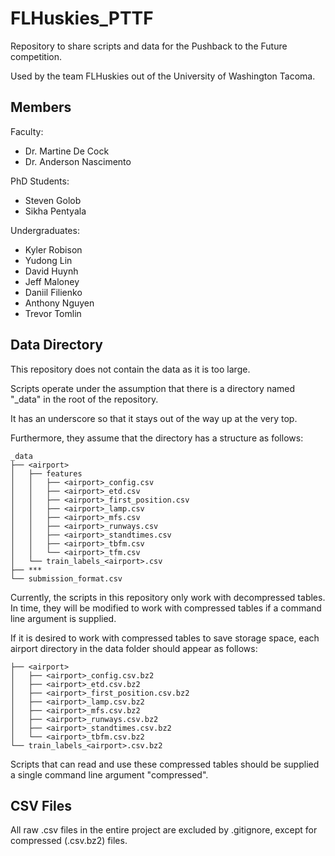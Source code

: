 # FLHuskies_PTTF

Repository to share scripts and data for the Pushback to the Future competition.

Used by the team FLHuskies out of the University of Washington Tacoma.

## Members

Faculty:
  - Dr. Martine De Cock
  - Dr. Anderson Nascimento


PhD Students:
  - Steven Golob
  - Sikha Pentyala


Undergraduates:
  - Kyler Robison
  - Yudong Lin
  - David Huynh
  - Jeff Maloney
  - Daniil Filienko
  - Anthony Nguyen
  - Trevor Tomlin

## Data Directory
This repository does not contain the data as it is too large.

Scripts operate under the assumption that there is a directory named "_data" in the 
root of the repository.

It has an underscore so that it stays out of the way up at the very top.

Furthermore, they assume that the directory has a structure as follows:

```
_data
├── <airport>
│   ├── features
│   │   ├── <airport>_config.csv
│   │   ├── <airport>_etd.csv
│   │   ├── <airport>_first_position.csv
│   │   ├── <airport>_lamp.csv
│   │   ├── <airport>_mfs.csv
│   │   ├── <airport>_runways.csv
│   │   ├── <airport>_standtimes.csv
│   │   ├── <airport>_tbfm.csv
│   │   └── <airport>_tfm.csv
│   └── train_labels_<airport>.csv
├── ***
└── submission_format.csv
```

Currently, the scripts in this repository only work with decompressed tables. In time, they will be modified
to work with compressed tables if a command line argument is supplied.

If it is desired to work with compressed tables to save storage space, each airport directory in the 
data folder should appear as follows:

```
├── <airport>
│   ├── <airport>_config.csv.bz2
│   ├── <airport>_etd.csv.bz2
│   ├── <airport>_first_position.csv.bz2
│   ├── <airport>_lamp.csv.bz2
│   ├── <airport>_mfs.csv.bz2
│   ├── <airport>_runways.csv.bz2
│   ├── <airport>_standtimes.csv.bz2
│   └── <airport>_tbfm.csv.bz2
└── train_labels_<airport>.csv.bz2
```

Scripts that can read and use these compressed tables should be supplied a single command line argument "compressed".


## CSV Files

All raw .csv files in the entire project are excluded by .gitignore, except for compressed (.csv.bz2) files.
